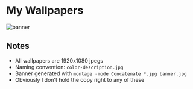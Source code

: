 # My Wallpapers

![banner](https://user-images.githubusercontent.com/82055622/210315101-524e3013-5033-4290-af91-d460d84867e9.jpg)

## Notes

- All wallpapers are 1920x1080 jpegs
- Naming convention: `color-description.jpg`
- Banner generated with `montage -mode Concatenate *.jpg banner.jpg`
- Obviously I don't hold the copy right to any of these
